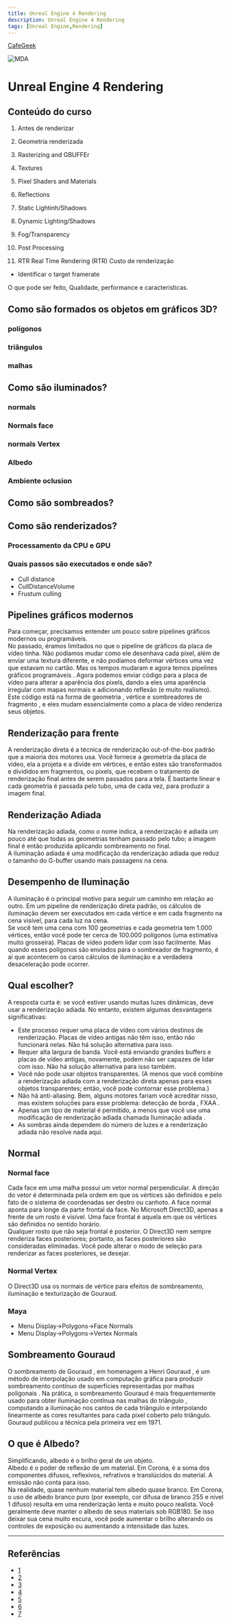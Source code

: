 ```yaml
---
title: Unreal Engine 4 Rendering
description: Unreal Engine 4 Rendering
tags: [Unreal Engine,Rendering]
---
```


[CafeGeek](https://myerco.github.io/unreal-engine)

![MDA](https://myerco.github.io/unreal-engine/imagens/cafegeek_small.png)
# Unreal Engine 4 Rendering

## Conteúdo do curso
<a name="1"></a>
1. Antes de renderizar
1. Geometria renderizada
1. Rasterizing and GBUFFEr
1. Textures
1. Pixel Shaders and Materials
1. Reflections
1. Static Lightinh/Shadows
1. Dynamic Lighting/Shadows
1. Fog/Transparency
1. Post Processing

1. RTR
Real Time Rendering (RTR)
Custo de renderização

 - Identificar o target framerate

 O que pode ser feito, Qualidade, performance e características.

## Como são formados os objetos em gráficos 3D?
### polígonos
### triângulos
### malhas

## Como são iluminados?
### normals
### Normals face
### normals Vertex
### Albedo
### Ambiente oclusion

## Como são sombreados?

## Como são renderizados?
### Processamento da CPU e GPU
### Quais passos são executados e onde são?
- Cull distance
- CullDistanceVolume
- Frustum culling 



## Pipelines gráficos modernos
Para começar, precisamos entender um pouco sobre pipelines gráficos modernos ou programáveis.   
No passado, éramos limitados no que o pipeline de gráficos da placa de vídeo tinha. Não podíamos mudar como ele desenhava cada pixel, além de enviar uma textura diferente, e não podíamos deformar vértices uma vez que estavam no cartão. Mas os tempos mudaram e agora temos pipelines gráficos programáveis . Agora podemos enviar código para a placa de vídeo para alterar a aparência dos pixels, dando a eles uma aparência irregular com mapas normais e adicionando reflexão (e muito realismo).    
Este código está na forma de geometria , vértice e sombreadores de fragmento , e eles mudam essencialmente como a placa de vídeo renderiza seus objetos.

## Renderização para frente
A renderização direta é a técnica de renderização out-of-the-box padrão que a maioria dos motores usa. Você fornece a geometria da placa de vídeo, ela a projeta e a divide em vértices, e então estes são transformados e divididos em fragmentos, ou pixels, que recebem o tratamento de renderização final antes de serem passados ​​para a tela.
É bastante linear e cada geometria é passada pelo tubo, uma de cada vez, para produzir a imagem final.    

## Renderização Adiada
Na renderização adiada, como o nome indica, a renderização é adiada um pouco até que todas as geometrias tenham passado pelo tubo; a imagem final é então produzida aplicando sombreamento no final.    
A iluminação adiada é uma modificação da renderização adiada que reduz o tamanho do G-buffer usando mais passagens na cena.

## Desempenho de Iluminação
A iluminação é o principal motivo para seguir um caminho em relação ao outro. Em um pipeline de renderização direta padrão, os cálculos de iluminação devem ser executados em cada vértice e em cada fragmento na cena visível, para cada luz na cena.    
Se você tem uma cena com 100 geometrias e cada geometria tem 1.000 vértices, então você pode ter cerca de 100.000 polígonos (uma estimativa muito grosseira). Placas de vídeo podem lidar com isso facilmente. Mas quando esses polígonos são enviados para o sombreador de fragmento, é aí que acontecem os caros cálculos de iluminação e a verdadeira desaceleração pode ocorrer.

## Qual escolher?

A resposta curta é: se você estiver usando muitas luzes dinâmicas, deve usar a renderização adiada. No entanto, existem algumas desvantagens significativas:

- Este processo requer uma placa de vídeo com vários destinos de renderização. Placas de vídeo antigas não têm isso, então não funcionará nelas. Não há solução alternativa para isso.
- Requer alta largura de banda. Você está enviando grandes buffers e placas de vídeo antigas, novamente, podem não ser capazes de lidar com isso. Não há solução alternativa para isso também.
- Você não pode usar objetos transparentes. (A menos que você combine a renderização adiada com a renderização direta apenas para esses objetos transparentes; então, você pode contornar esse problema.)
- Não há anti-aliasing. Bem, alguns motores fariam você acreditar nisso, mas existem soluções para esse problema: detecção de borda , FXAA .
- Apenas um tipo de material é permitido, a menos que você use uma modificação de renderização adiada chamada Iluminação adiada .
- As sombras ainda dependem do número de luzes e a renderização adiada não resolve nada aqui.

## Normal
### Normal face
Cada face em uma malha possui um vetor normal perpendicular. A direção do vetor é determinada pela ordem em que os vértices são definidos e pelo fato de o sistema de coordenadas ser destro ou canhoto. A face normal aponta para longe da parte frontal da face. No Microsoft Direct3D, apenas a frente de um rosto é visível. Uma face frontal é aquela em que os vértices são definidos no sentido horário.   
Qualquer rosto que não seja frontal é posterior. O Direct3D nem sempre renderiza faces posteriores; portanto, as faces posteriores são consideradas eliminadas. Você pode alterar o modo de seleção para renderizar as faces posteriores, se desejar.
### Normal Vertex
O Direct3D usa os normais de vértice para efeitos de sombreamento, iluminação e texturização de Gouraud.

### Maya
- Menu Display->Polygons->Face Normals
- Menu Display->Polygons->Vertex Normals

## Sombreamento  Gouraud
O sombreamento de Gouraud , em homenagem a Henri Gouraud , é um método de interpolação usado em computação gráfica para produzir sombreamento contínuo de superfícies representadas por malhas poligonais . Na prática, o sombreamento Gouraud é mais frequentemente usado para obter iluminação contínua nas malhas do triângulo , computando a iluminação nos cantos de cada triângulo e interpolando linearmente as cores resultantes para cada pixel coberto pelo triângulo. Gouraud publicou a técnica pela primeira vez em 1971.

## O que é Albedo?

Simplificando, albedo é o brilho geral de um objeto.    
Albedo é o poder de reflexão de um material. Em Corona, é a soma dos componentes difusos, reflexivos, refrativos e translúcidos do material. A emissão não conta para isso.   
Na realidade, quase nenhum material tem albedo quase branco. Em Corona, o uso de albedo branco puro (por exemplo, cor difusa de branco 255 e nível 1 difuso) resulta em uma renderização lenta e muito pouco realista. Você geralmente deve manter o albedo de seus materiais sob RGB180. Se isso deixar sua cena muito escura, você pode aumentar o brilho alterando os controles de exposição ou aumentando a intensidade das luzes.

***
## Referências
- [1](https://www.slideshare.net/sharadmitra/game-engine-overview)
- [2](https://en.wikipedia.org/wiki/Deferred_shading)
- [3](https://gamedevelopment.tutsplus.com/articles/forward-rendering-vs-deferred-rendering--gamedev-12342)
- [4](https://pt.qaz.wiki/wiki/Gouraud_shading)
- [5](https://www.scratchapixel.com/lessons/3d-basic-rendering/introduction-to-shading/shading-normals)
- [6](https://en.wikipedia.org/wiki/Vertex_normal)
- [7](https://pt.qaz.wiki/wiki/Polygon_mesh)
